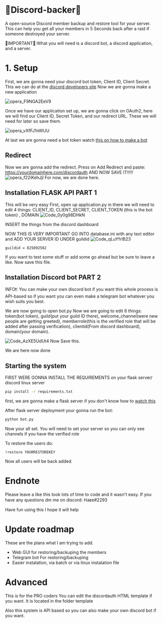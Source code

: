 # 🤑Discord-backer🤑
A open-source Discord member backup and restore tool for your server.
This can help you get all your members in 5 Seconds back after a raid if someone destroyed your server.


🛑IMPORTANT🛑:What you will need is a discord bot, a discord application, and a server.





# 1. Setup
First, we are gonna need your discord bot token, Client ID, Client Secret.
This we can do at the [discord developers site](https://discord.com/developers/applications)
Now we are gonna make a new application

![opera_F9NGA2EeV9](https://user-images.githubusercontent.com/70100389/147709401-feb1c02b-d02f-46df-8fa9-5c89f0f8e590.png)


Once we have our application set up, we are gonna click on OAuth2, here we will find our Client ID, Secret Token, and our redirect URL. These we will need for later so save them.


![opera_vXfFJ1nWUU](https://user-images.githubusercontent.com/70100389/147709519-9332234a-b11f-43cc-abdc-06a970e97389.png)

At last we are gonna need a bot token watch [this on how to make a bot](https://youtu.be/dCkYje6B-io)

## Redirect

Now we are gonna add the redirect. Press on Add Redirect and paste: https://yourdomainhere.com/discordauth
AND NOW SAVE IT!!!!!
![opera_f22iKehJjl](https://user-images.githubusercontent.com/70100389/147709654-c2eb9cb7-6e96-4823-8c46-33add2f3a75c.png)
For now, we are done here.

## Installation FLASK API PART 1
This will be very easy
First, open up application.py in there we will need to edit 4 things: CLIENT_ID, CLIENT_SECRET, CLIENT_TOKEN (this is the bot token) , DOMAIN
![Code_0y0g98DHkN](https://user-images.githubusercontent.com/70100389/147709827-a6b63068-7b4b-43ea-be86-09dba949a230.png)

INSERT the things from the discord dashboard

NOW THIS IS VERY IMPORTANT GO INTO database.ini with any text editor and ADD YOUR SERVER ID UNDER guildid
![Code_qLuYfrIB23](https://user-images.githubusercontent.com/70100389/147711090-62a23267-8c57-46b4-9794-cb0534354c3b.png)
```
guildid = 825892582
```


If you want to test some stuff or add some go ahead but be sure to leave a like.
Now save this file.

## Installation Discord bot PART 2
INFO❗: You can make your own discord bot if you want this whole process is API-based so if you want you can even make a telegram bot whatever you wish suits you best.

We are now going to open bot.py
Now we are going to edit 6 things: token(bot token), guild(put your guild ID there), welcome_channel(were new people are getting greeted), memberrole(this is the verified role that will be added after passing verification), 
clientid(From discord dashboard), domain(your domain).

![Code_AzXE5UdUt4](https://user-images.githubusercontent.com/70100389/147710141-6d482942-a5af-48d5-87df-cb13f5ace2de.png)
Now Save this.

We are here now done

## Starting the system
FIRST WERE GONNA INSTALL THE REQUIREMENTS on your flask server/ discord linux server

```bash
pip install -r requirements.txt
```

first, we are gonna make a flask server if you don't know how to [watch this](https://www.youtube.com/watch?v=goToXTC96Co&t=3266s) 


After flask server deployment your gonna run the bot:
```bash
python bot.py
```

Now your all set.
You will need to set your server so you can only see channels if you have the verified role

To restore the users do:
```
!restore YOURRESTOREKEY
```
Now all users will be back added.

# Endnote
Please leave a like this took lots of time to code and it wasn't easy.
If you have any questions dm me on discord: 
Ha̶ze#2293

Have fun using this I hope it will help

# Update roadmap
These are the plans what I am trying to add.

- Web GUI for restoring/backuping the members
- Telegram bot For restoring/backuping
- Easier instalation, via batch or via linux instalation file

# Advanced
This is for the PRO coders
You can edit the discordauth HTML template if you want. It is located in the folder template

Also this system is API based so you can also make your own discord bot if you want.
